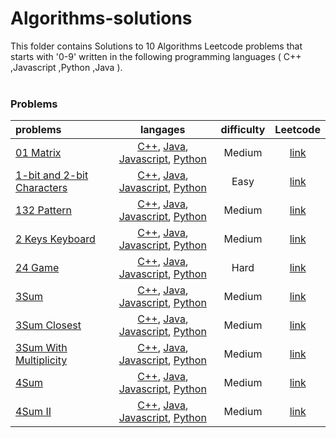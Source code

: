 # Algorithms-solutions
This folder contains Solutions to 10 Algorithms Leetcode problems that starts with '0-9' written in the following programming languages ( C++ ,Javascript ,Python ,Java ).<br><br>
### Problems ###
|problems|langages|difficulty|Leetcode|
|:-------|:------:|:--------:|:------:|
|[01 Matrix](./01%20Matrix)|[C++](./scripts/algorithms/0-9/01%20Matrix/01%20Matrix.cpp), [Java](./scripts/algorithms/0-9/01%20Matrix/01%20Matrix.java), [Javascript](./scripts/algorithms/0-9/01%20Matrix/01%20Matrix.js), [Python](./scripts/algorithms/0-9/01%20Matrix/01%20Matrix.py)|Medium|[link](https://leetcode.com/problems/01-matrix)|
|[1-bit and 2-bit Characters](./1-bit%20and%202-bit%20Characters)|[C++](./scripts/algorithms/0-9/1-bit%20and%202-bit%20Characters/1-bit%20and%202-bit%20Characters.cpp), [Java](./scripts/algorithms/0-9/1-bit%20and%202-bit%20Characters/1-bit%20and%202-bit%20Characters.java), [Javascript](./scripts/algorithms/0-9/1-bit%20and%202-bit%20Characters/1-bit%20and%202-bit%20Characters.js), [Python](./scripts/algorithms/0-9/1-bit%20and%202-bit%20Characters/1-bit%20and%202-bit%20Characters.py)|Easy|[link](https://leetcode.com/problems/1-bit-and-2-bit-characters)|
|[132 Pattern](./132%20Pattern)|[C++](./scripts/algorithms/0-9/132%20Pattern/132%20Pattern.cpp), [Java](./scripts/algorithms/0-9/132%20Pattern/132%20Pattern.java), [Javascript](./scripts/algorithms/0-9/132%20Pattern/132%20Pattern.js), [Python](./scripts/algorithms/0-9/132%20Pattern/132%20Pattern.py)|Medium|[link](https://leetcode.com/problems/132-pattern)|
|[2 Keys Keyboard](./2%20Keys%20Keyboard)|[C++](./scripts/algorithms/0-9/2%20Keys%20Keyboard/2%20Keys%20Keyboard.cpp), [Java](./scripts/algorithms/0-9/2%20Keys%20Keyboard/2%20Keys%20Keyboard.java), [Javascript](./scripts/algorithms/0-9/2%20Keys%20Keyboard/2%20Keys%20Keyboard.js), [Python](./scripts/algorithms/0-9/2%20Keys%20Keyboard/2%20Keys%20Keyboard.py)|Medium|[link](https://leetcode.com/problems/2-keys-keyboard)|
|[24 Game](./24%20Game)|[C++](./scripts/algorithms/0-9/24%20Game/24%20Game.cpp), [Java](./scripts/algorithms/0-9/24%20Game/24%20Game.java), [Javascript](./scripts/algorithms/0-9/24%20Game/24%20Game.js), [Python](./scripts/algorithms/0-9/24%20Game/24%20Game.py)|Hard|[link](https://leetcode.com/problems/24-game)|
|[3Sum](./3Sum)|[C++](./scripts/algorithms/0-9/3Sum/3Sum.cpp), [Java](./scripts/algorithms/0-9/3Sum/3Sum.java), [Javascript](./scripts/algorithms/0-9/3Sum/3Sum.js), [Python](./scripts/algorithms/0-9/3Sum/3Sum.py)|Medium|[link](https://leetcode.com/problems/3sum)|
|[3Sum Closest](./3Sum%20Closest)|[C++](./scripts/algorithms/0-9/3Sum%20Closest/3Sum%20Closest.cpp), [Java](./scripts/algorithms/0-9/3Sum%20Closest/3Sum%20Closest.java), [Javascript](./scripts/algorithms/0-9/3Sum%20Closest/3Sum%20Closest.js), [Python](./scripts/algorithms/0-9/3Sum%20Closest/3Sum%20Closest.py)|Medium|[link](https://leetcode.com/problems/3sum-closest)|
|[3Sum With Multiplicity](./3Sum%20With%20Multiplicity)|[C++](./scripts/algorithms/0-9/3Sum%20With%20Multiplicity/3Sum%20With%20Multiplicity.cpp), [Java](./scripts/algorithms/0-9/3Sum%20With%20Multiplicity/3Sum%20With%20Multiplicity.java), [Javascript](./scripts/algorithms/0-9/3Sum%20With%20Multiplicity/3Sum%20With%20Multiplicity.js), [Python](./scripts/algorithms/0-9/3Sum%20With%20Multiplicity/3Sum%20With%20Multiplicity.py)|Medium|[link](https://leetcode.com/problems/3sum-with-multiplicity)|
|[4Sum](./4Sum)|[C++](./scripts/algorithms/0-9/4Sum/4Sum.cpp), [Java](./scripts/algorithms/0-9/4Sum/4Sum.java), [Javascript](./scripts/algorithms/0-9/4Sum/4Sum.js), [Python](./scripts/algorithms/0-9/4Sum/4Sum.py)|Medium|[link](https://leetcode.com/problems/4sum)|
|[4Sum II](./4Sum%20II)|[C++](./scripts/algorithms/0-9/4Sum%20II/4Sum%20II.cpp), [Java](./scripts/algorithms/0-9/4Sum%20II/4Sum%20II.java), [Javascript](./scripts/algorithms/0-9/4Sum%20II/4Sum%20II.js), [Python](./scripts/algorithms/0-9/4Sum%20II/4Sum%20II.py)|Medium|[link](https://leetcode.com/problems/4sum-ii)|